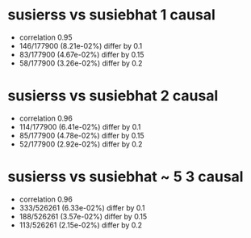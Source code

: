 # susierss vs susiebhat  1 causal

- correlation 0.95
- 146/177900 (8.21e-02%) differ by 0.1
- 83/177900 (4.67e-02%) differ by 0.15
- 58/177900 (3.26e-02%) differ by 0.2


# susierss vs susiebhat  2 causal

- correlation 0.96
- 114/177900 (6.41e-02%) differ by 0.1
- 85/177900 (4.78e-02%) differ by 0.15
- 52/177900 (2.92e-02%) differ by 0.2


# susierss vs susiebhat  ~ 5 3 causal

- correlation 0.96
- 333/526261 (6.33e-02%) differ by 0.1
- 188/526261 (3.57e-02%) differ by 0.15
- 113/526261 (2.15e-02%) differ by 0.2


